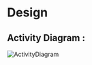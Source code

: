 # Design
## Activity Diagram :
![ActivityDiagram](https://app.diagrams.net/#Hpavankalyanmedishetty%2Fstepin_bookcricket%2Fmain%2F6_ImagesAndVideos%2FUntitled%20Diagram.)
